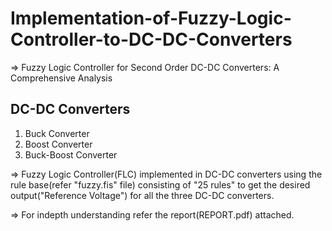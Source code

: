 # Implementation-of-Fuzzy-Logic-Controller-to-DC-DC-Converters
=> Fuzzy Logic Controller for Second Order DC-DC Converters: A Comprehensive Analysis
## DC-DC Converters 

1) Buck Converter 
2) Boost Converter 
3) Buck-Boost Converter

=> Fuzzy Logic Controller(FLC) implemented in DC-DC converters using the rule base(refer "fuzzy.fis" file) consisting of "25 rules" to get the desired output("Reference Voltage") for all the three DC-DC converters.

=> For indepth understanding refer the report(REPORT.pdf) attached. 
